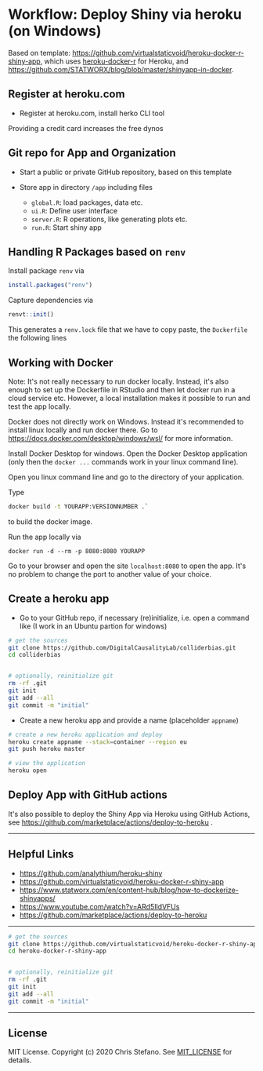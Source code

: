 # Workflow: Deploy Shiny via heroku (on Windows)

Based on template: https://github.com/virtualstaticvoid/heroku-docker-r-shiny-app, which uses [heroku-docker-r][2] for Heroku, and https://github.com/STATWORX/blog/blob/master/shinyapp-in-docker.

## Register at heroku.com

* Register at heroku.com, install herko CLI tool 

Providing a credit card increases the free dynos

## Git repo for App and Organization

* Start a public or private GitHub repository, based on this template 

* Store app in directory `/app` including files
    - `global.R`: load packages, data etc.
    - `ui.R`: Define user interface
    - `server.R`: R operations, like generating plots etc.
    - `run.R`: Start shiny app

## Handling R Packages based on `renv`

Install package `renv` via 

```r
install.packages("renv")
```

Capture dependencies via

```r
renvt::init()
```

This generates a `renv.lock` file that we have to copy paste, the `Dockerfile` the following lines

## Working with Docker

Note: It's not really necessary to run docker locally. Instead, it's also enough to set up the Dockerfile in RStudio and then let docker run in a cloud service etc. However, a local installation makes it possible to run and test the app locally.

Docker does not directly work on Windows. Instead it's recommended to install linux locally and run docker there. Go to https://docs.docker.com/desktop/windows/wsl/ for more information.

Install Docker Desktop for windows. Open the Docker Desktop application (only then the `docker ...` commands work in your linux command line).

Open you linux command line and go to the directory of your application.

Type 

```bash
docker build -t YOURAPP:VERSIONNUMBER .`
``` 

to build the docker image.

Run the app locally via 

```
docker run -d --rm -p 8080:8080 YOURAPP
```

Go to your browser and open the site `localhost:8080` to open the app. It's no problem to change the port to another value of your choice.


## Create a heroku app

* Go to your GitHub repo, if necessary (re)initialize, i.e. open a command like (I work in an Ubuntu partion for windows)

```bash
# get the sources
git clone https://github.com/DigitalCausalityLab/colliderbias.git
cd colliderbias


# optionally, reinitialize git
rm -rf .git
git init
git add --all
git commit -m "initial"
```

* Create a new heroku app and provide a name (placeholder `appname`)

```bash
# create a new heroku application and deploy
heroku create appname --stack=container --region eu
git push heroku master

# view the application
heroku open
```

## Deploy App with GitHub actions

It's also possible to deploy the Shiny App via Heroku using GitHub Actions, see https://github.com/marketplace/actions/deploy-to-heroku . 




_______

## Helpful Links

* https://github.com/analythium/heroku-shiny
* https://github.com/virtualstaticvoid/heroku-docker-r-shiny-app
* https://www.statworx.com/en/content-hub/blog/how-to-dockerize-shinyapps/
* https://www.youtube.com/watch?v=ARd5IldVFUs
* https://github.com/marketplace/actions/deploy-to-heroku
____

```bash
# get the sources
git clone https://github.com/virtualstaticvoid/heroku-docker-r-shiny-app.git
cd heroku-docker-r-shiny-app


# optionally, reinitialize git
rm -rf .git
git init
git add --all
git commit -m "initial"
```







------

## License

MIT License. Copyright (c) 2020 Chris Stefano. See [MIT_LICENSE](MIT_LICENSE) for details.

[1]: https://shiny.rstudio.com
[2]: https://github.com/virtualstaticvoid/heroku-docker-r
